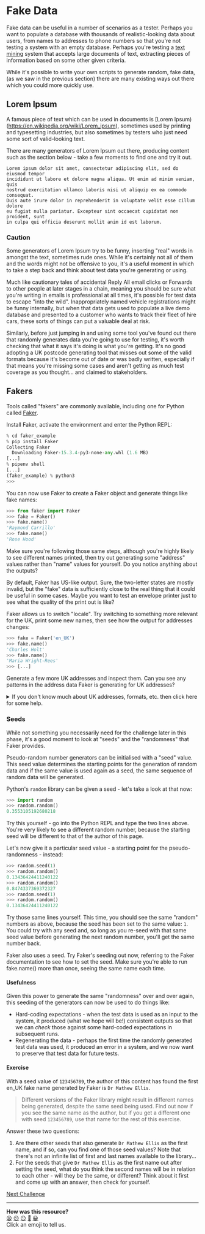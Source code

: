 # Fake Data

Fake data can be useful in a number of scenarios as a tester. Perhaps you want
to populate a database with thousands of realistic-looking data about users,
from names to addresses to phone numbers so that you're not testing a system
with an empty database. Perhaps you're testing a [text
mining](https://en.wikipedia.org/wiki/Text_mining) system that accepts large
documents of text, extracting pieces of information based on some other given
criteria.

While it's possible to write your own scripts to generate random, fake data, (as
we saw in the previous section) there are many existing ways out there which you
could more quickly use.

## Lorem Ipsum

A famous piece of text which can be used in documents is [Lorem
Ipsum)(https://en.wikipedia.org/wiki/Lorem_ipsum), sometimes used by printing
and typesetting industries, but also sometimes by testers who just need some
sort of valid-looking text.

There are many generators of Lorem Ipsum out there, producing content such as
the section below - take a few moments to find one and try it out.

```
Lorem ipsum dolor sit amet, consectetur adipiscing elit, sed do eiusmod tempor
incididunt ut labore et dolore magna aliqua. Ut enim ad minim veniam, quis
nostrud exercitation ullamco laboris nisi ut aliquip ex ea commodo consequat.
Duis aute irure dolor in reprehenderit in voluptate velit esse cillum dolore
eu fugiat nulla pariatur. Excepteur sint occaecat cupidatat non proident, sunt
in culpa qui officia deserunt mollit anim id est laborum.
```

### Caution

Some generators of Lorem Ipsum try to be funny, inserting "real" words in
amongst the text, sometimes rude ones. While it's certainly not all of them and
the words might not be offensive to you, it's a useful moment in which to take a
step back and think about test data you're generating or using.

Much like cautionary tales of accidental Reply All email clicks or Forwards to
other people at later stages in a chain, meaning you should be sure what you're
writing in emails is professional at all times, it's possible for test data to
escape "into the wild". Inappropriately named vehicle registrations might be
funny internally, but when that data gets used to populate a live demo database
and presented to a customer who wants to track their fleet of hire cars, these
sorts of things can put a valuable deal at risk.

Similarly, before just jumping in and using some tool you've found out there
that randomly generates data you're going to use for testing, it's worth
checking that what it says it's doing is what you're getting. It's no good
adopting a UK postcode generating tool that misses out some of the valid formats
because it's become out of date or was badly written, especially if that means
you're missing some cases and aren't getting as much test coverage as you
thought... and claimed to stakeholders.

## Fakers

Tools called "fakers" are commonly available, including one for Python called
[Faker](https://github.com/joke2k/faker).

Install Faker, activate the environment and enter the Python REPL:

```python
% cd faker_example
% pip install Faker
Collecting Faker
  Downloading Faker-15.3.4-py3-none-any.whl (1.6 MB)
[...]
% pipenv shell
[...]
(faker_example) % python3
>>> 
```

You can now use Faker to create a Faker object and generate things like fake
names:

```python
>>> from faker import Faker
>>> fake = Faker()
>>> fake.name()
'Raymond Carrillo'
>>> fake.name()
'Rose Hood'
```

Make sure you're following those same steps, although you're highly likely to
see different names printed, then try out generating some "address" values
rather than "name" values for yourself. Do you notice anything about the
outputs?

By default, Faker has US-like output. Sure, the two-letter states are mostly
invalid, but the "fake" data is sufficiently close to the real thing that it
could be useful in some cases. Maybe you want to test an envelope printer just
to see what the quality of the print out is like?

Faker allows us to switch "locale". Try switching to something more relevant for
the UK, print some new names, then see how the output for addresses changes:

```python
>>> fake = Faker('en_UK')
>>> fake.name()
'Charles Holt'
>>> fake.name()
'Maria Wright-Rees'
>>> [...]
```

Generate a few more UK addresses and inspect them. Can you see any patterns in
the address data Faker is generating for UK addresses?

<details>
  <summary>If you don't know much about UK addresses, formats, etc. then click here for some help.</summary>

  Addresses in the UK can be different lengths - sometimes they can be as short
  as just three lines like:

```
DVLA
Swansea
SA99 1BN
```

  and sometimes they can be six, seven or maybe more! Faker is generating either
  three or four lines - along with the recipient's name like `Maria Wright-Rees`
  were we to add that in to our test data, that would mean addresses you might
  be testing with would all have either four or five lines... and that might not
  be sufficient. What if there was a problem with printing addresses longer than
  five lines?
</details>

### Seeds

While not something you necessarily need for the challenge later in this phase,
it's a good moment to look at "seeds" and the "randomness" that Faker provides.

Pseudo-random number generators can be initialised with a "seed" value. This
seed value determines the starting points for the generation of random data and
if the same value is used again as a seed, the same sequence of random data will
be generated.

Python's `random` library can be given a seed - let's take a look at that now:

```python
>>> import random
>>> random.random()
0.3553105192680218
```

Try this yourself - go into the Python REPL and type the two lines above. You're
very likely to see a different random number, because the starting seed will be
different to that of the author of this page.

Let's now give it a particular seed value - a starting point for the
pseudo-randomness - instead:

```python
>>> random.seed(1)
>>> random.random()
0.13436424411240122
>>> random.random()
0.8474337369372327
>>> random.seed(1)
>>> random.random()
0.13436424411240122
```

Try those same lines yourself. This time, you should see the same "random"
numbers as above, because the seed has been set to the same value: `1`. You
could try with any seed and, so long as you re-seed with that same seed value
before generating the next random number, you'll get the same number back.

Faker also uses a seed. Try Faker's seeding out now, referring to the Faker
documentation to see how to set the seed. Make sure you're able to run
fake.name() more than once, seeing the same name each time.

#### Usefulness

Given this power to generate the same "randomness" over and over again, this
seeding of the generators can now be used to do things like:

* Hard-coding expectations - when the test data is used as an input to the
  system, it produced (what we hope will be!) consistent outputs so that we can
  *check* those against some hard-coded expectations in subsequent runs.
* Regenerating the data - perhaps the first time the randomly generated test
  data was used, it produced an error in a system, and we now want to preserve
  that test data for future tests.

#### Exercise

With a seed value of `123456789`, the author of this content has found the first
en_UK fake name generated by Faker is `Dr Mathew Ellis`.

> Different versions of the Faker library might result in different names being
> generated, despite the same seed being used. Find out now if you see the same
> name as the author, but if you get a different one with seed `123456789`, use
> that name for the rest of this exercise.

Answer these two questions:

1. Are there other seeds that also generate `Dr Mathew Ellis` as the first name,
   and if so, can you find one of those seed values? Note that there's not an
   infinite list of first and last names available to the library...
2. For the seeds that give `Dr Mathew Ellis` as the first name out after setting
   the seed, what do you think the second names will be in relation to each
   other - will they be the same, or different? Think about it first and come up
   with an answer, then check for yourself.

[Next Challenge](03_challenge.md)

<!-- BEGIN GENERATED SECTION DO NOT EDIT -->

---

**How was this resource?**  
[😫](https://airtable.com/shrUJ3t7KLMqVRFKR?prefill_Repository=makersacademy%2Fextending-testing&prefill_File=phase2%2F02_fake_data.md&prefill_Sentiment=😫) [😕](https://airtable.com/shrUJ3t7KLMqVRFKR?prefill_Repository=makersacademy%2Fextending-testing&prefill_File=phase2%2F02_fake_data.md&prefill_Sentiment=😕) [😐](https://airtable.com/shrUJ3t7KLMqVRFKR?prefill_Repository=makersacademy%2Fextending-testing&prefill_File=phase2%2F02_fake_data.md&prefill_Sentiment=😐) [🙂](https://airtable.com/shrUJ3t7KLMqVRFKR?prefill_Repository=makersacademy%2Fextending-testing&prefill_File=phase2%2F02_fake_data.md&prefill_Sentiment=🙂) [😀](https://airtable.com/shrUJ3t7KLMqVRFKR?prefill_Repository=makersacademy%2Fextending-testing&prefill_File=phase2%2F02_fake_data.md&prefill_Sentiment=😀)  
Click an emoji to tell us.

<!-- END GENERATED SECTION DO NOT EDIT -->

